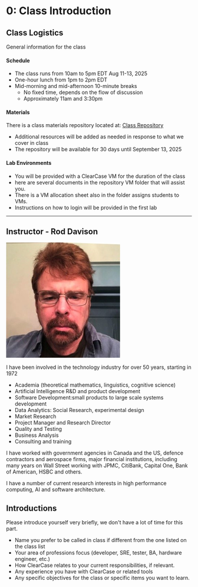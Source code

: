 # 0: Class Introduction

## Class Logistics

General information for the class

#### Schedule

- The class runs from 10am to 5pm EDT Aug 11-13, 2025
- One-hour lunch from 1pm to 2pm EDT
- Mid-morning and mid-afternoon 10-minute breaks
    - No fixed time, depends on the flow of discussion
    - Approximately 11am and 3:30pm
  
#### Materials

There is a class materials repository located at: [Class Repository](https://github.com/ExgnosisClasses/2520-ClearCase-Aug11)

- Additional resources will be added as needed in response to what we cover in class
- The repository will be available for 30 days until September 13, 2025


#### Lab Environments

- You will be provided with a ClearCase VM for the duration of the class
- here are several documents in the repository VM folder that will assist you. 
- There is a VM allocation sheet also in the folder assigns students to VMs.
- Instructions on how to login will be provided in the first lab


---


## Instructor - Rod Davison

<img src="images/RodDavison.png" width="309"   alt=""/>

I have been involved in the technology industry for over 50 years, starting in 1972

- Academia (theoretical mathematics, linguistics, cognitive science)
- Artificial Intelligence R&D and product development
- Software Development:small products to large scale systems development
- Data Analytics: Social Research, experimental design
- Market Research
- Project Manager and Research Director
- Quality and Testing
- Business Analysis
- Consulting and training

I have worked with government agencies in Canada and the US, defence contractors and aerospace firms, major financial institutions, including many years on Wall Street working with JPMC, CitiBank, Capital One, Bank of American, HSBC and others.

I have a number of current research interests in high performance computing, AI and software architecture.


## Introductions

Please introduce yourself very briefly, we don't have a lot of time for this part. 


- Name you prefer to be called in class if different from the one listed on the class list
- Your area of professions focus (developer, SRE, tester, BA, hardware engineer, etc.)
- How ClearCase relates to your current responsibilities, if relevant.
- Any experience you have with ClearCase or related tools
- Any specific objectives for the class or specific items you want to learn.


